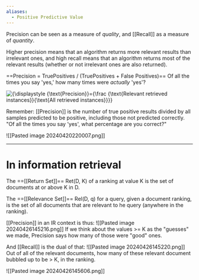 ```yaml
---
aliases:
  - Positive Predictive Value
---
```

Precision can be seen as a measure of *quality*, and [[Recall]] as a measure of *quantity*.

Higher precision means that an algorithm returns more relevant results than irrelevant ones, and high recall means that an algorithm returns most of the relevant results (whether or not irrelevant ones are also returned).

==Precision = TruePositives / (TruePositives + False Positives)==
Of all the times you say 'yes,' how many times were *actually* 'yes'?
  
![{\displaystyle {\text{Precision}}={\frac {\text{Relevant retrieved instances}}{\text{All retrieved instances}}}}](https://wikimedia.org/api/rest_v1/media/math/render/svg/f2fe5aa3d0e91f91abc0ead472c59737af6c47c0)

 Remember: [[Precision]] is the number of true positive results divided by all samples predicted to be positive, including those not predicted correctly. "Of all the times you say 'yes', what percentage are you correct?"

![[Pasted image 20240420220007.png]]


---

# In information retrieval
The ==[[Return Set]]== Ret(D, K)  of a ranking at value K is the set of documents at or above K in D.

The ==[[Relevance Set]]== Rel(D, q) for a query, given a document ranking, is the set of all documents that are relevant to he query (anywhere in the ranking).

[[Precision]] in an IR context is thus:
![[Pasted image 20240426145216.png]]
If we think about the values >= K as the "guesses" we made, Precision says how many of those were "good" ones.

And [[Recall]] is the dual of that:
![[Pasted image 20240426145220.png]]
Out of all of the relevant documents, how many of these relevant document bubbled up to be > K, in the ranking.

![[Pasted image 20240426145606.png]]
